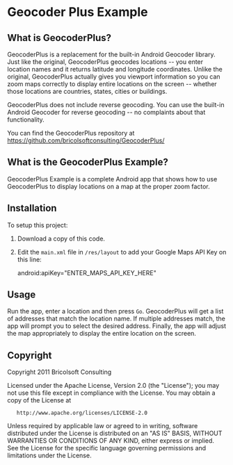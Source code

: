 Geocoder Plus Example
=====================

What is GeocoderPlus?
---------------------
GeocoderPlus is a replacement for the built-in Android Geocoder library. Just like the original, GeocoderPlus geocodes locations -- you enter location names and it returns latitude and longitude coordinates. Unlike the original, GeocoderPlus actually gives you viewport information so you can zoom maps correctly to display entire locations on the screen -- whether those locations are countries, states, cities or buildings.

GeocoderPlus does not include reverse geocoding. You can use the built-in Android Geocoder for reverse geocoding -- no complaints about that functionality.

You can find the GeocoderPlus repository at https://github.com/bricolsoftconsulting/GeocoderPlus/

What is the GeocoderPlus Example?
---------------------------------
GeocoderPlus Example is a complete Android app that shows how to use GeocoderPlus to display locations on a map at the proper zoom factor.

Installation
------------
To setup this project:

1. Download a copy of this code.
1. Edit the `main.xml` file in `/res/layout` to add your Google Maps API Key on this line:

    android:apiKey="ENTER_MAPS_API_KEY_HERE"

Usage
-----
Run the app, enter a location and then press `Go`. GeocoderPlus will get a list of addresses that match the location name. If multiple addresses match, the app will prompt you to select the desired address. Finally, the app will adjust the map appropriately to display the entire location on the screen.

Copyright
---------
Copyright 2011 Bricolsoft Consulting

Licensed under the Apache License, Version 2.0 (the "License"); you may not use this file except in compliance with the License. You may obtain a copy of the License at

       http://www.apache.org/licenses/LICENSE-2.0

Unless required by applicable law or agreed to in writing, software distributed under the License is distributed on an "AS IS" BASIS, WITHOUT WARRANTIES OR CONDITIONS OF ANY KIND, either express or implied. See the License for the specific language governing permissions and limitations under the License.